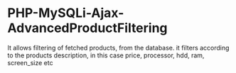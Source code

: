 # PHP-MySQLi-Ajax-AdvancedProductFiltering
It allows filtering of fetched products, from the database.
it filters according to the products description, in this case
price, processor, hdd, ram, screen_size etc
